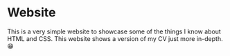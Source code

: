 # Website

This is a very simple website to showcase some of the things I know about HTML and CSS. This website shows a version of my CV just more in-depth. 😁
